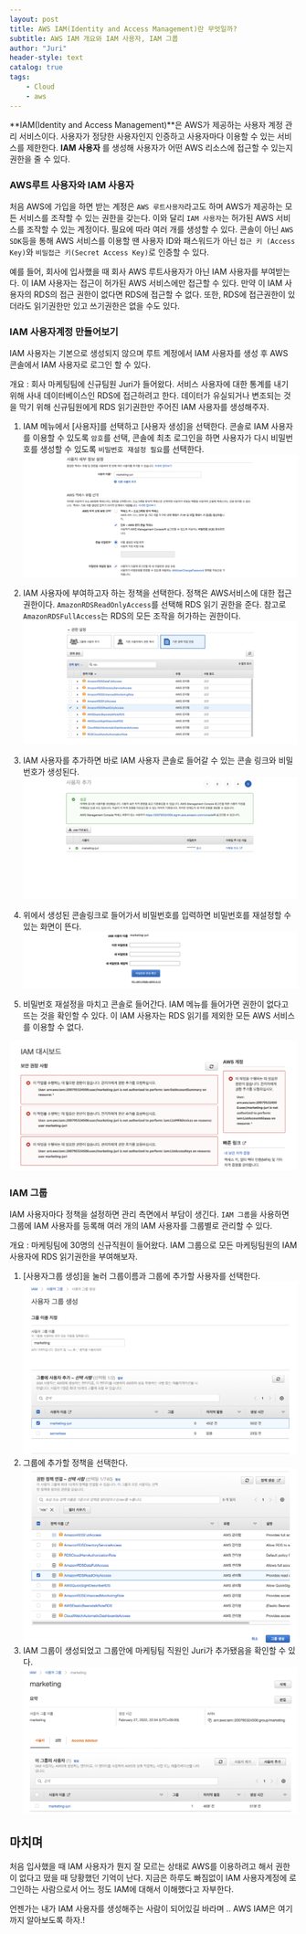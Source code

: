 ```yaml
---
layout: post
title: AWS IAM(Identity and Access Management)란 무엇일까?
subtitle: AWS IAM 개요와 IAM 사용자, IAM 그룹
author: "Juri"
header-style: text
catalog: true
tags:
    - Cloud
    - aws
---
```


**IAM(Identity and Access Management)**은 AWS가 제공하는 사용자 계정 관리 서비스이다. 사용자가 정당한 사용자인지 인증하고 사용자마다 이용할 수 있는 서비스를 제한한다. **IAM 사용자** 를 생성해 사용자가 어떤 AWS 리소스에 접근할 수 있는지 권한을 줄 수 있다.

### AWS루트 사용자와 IAM 사용자

처음 AWS에 가입을 하면 받는 계정은 `AWS 루트사용자`라고도 하며 AWS가 제공하는 모든 서비스를 조작할 수 있는 권한을 갖는다.
이와 달리 `IAM 사용자`는 허가된 AWS 서비스를 조작할 수 있는 계정이다. 필요에 따라 여러 개를 생성할 수 있다. 콘솔이 아닌 `AWS SDK`등을 통해 AWS 서비스를 이용할 땐 사용자 ID와 패스워드가 아닌 `접근 키 (Access Key)`와 `비밀접근 키(Secret Access Key)`로 인증할 수 있다.

예를 들어, 회사에 입사했을 때 회사 AWS 루트사용자가 아닌 IAM 사용자를 부여받는다. 이 IAM 사용자는 접근이 허가된 AWS 서비스에만 접근할 수 있다. 만약 이 IAM 사용자의 RDS의 접근 권한이 없다면 RDS에 접근할 수 없다. 또한, RDS에 접근권한이 있더라도 읽기권한만 있고 쓰기권한은 없을 수도 있다.

### IAM 사용자계정 만들어보기

IAM 사용자는 기본으로 생성되지 않으며 루트 계정에서 IAM 사용자를 생성 후 AWS 콘솔에서 IAM 사용자로 로그인 할 수 있다.

개요 : 회사 마케팅팀에 신규팀원 Juri가 들어왔다. 서비스 사용자에 대한 통계를 내기 위해 사내 데이터베이스인 RDS에 접근하려고 한다. 데이터가 유실되거나 변조되는 것을 막기 위해 신규팀원에게 RDS 읽기권한만 주어진 IAM 사용자를 생성해주자.

1. IAM 메뉴에서 [사용자]를 선택하고 [사용자 생성]을 선택한다. 콘솔로 IAM 사용자를 이용할 수 있도록 `암호`를 선택, 콘솔에 최초 로그인을 하면 사용자가 다시 비밀번호를 생성할 수 있도록 `비밀번호 재설정 필요`를 선택한다.
   ![](/img/in-post/iam-1.png)

2. IAM 사용자에 부여하고자 하는 정책을 선택한다. 정책은 AWS서비스에 대한 접근 권한이다. `AmazonRDSReadOnlyAccess`를 선택해 RDS 읽기 권한을 준다. 참고로 `AmazonRDSFullAccess`는 RDS의 모든 조작을 허가하는 권한이다.
   ![](/img/in-post/iam-2.png)
3. IAM 사용자를 추가하면 바로 IAM 사용자 콘솔로 들어갈 수 있는 콘솔 링크와 비밀번호가 생성된다.
   ![](/img/in-post/iam-3.png)

4. 위에서 생성된 콘솔링크로 들어가서 비밀번호를 입력하면 비밀번호를 재설정할 수 있는 화면이 뜬다.
   ![](/img/in-post/iam-4.png)

5. 비밀번호 재설정을 마치고 콘솔로 들어간다. IAM 메뉴를 들어가면 권한이 없다고 뜨는 것을 확인할 수 있다. 이 IAM 사용자는 RDS 읽기를 제외한 모든 AWS 서비스를 이용할 수 없다.

![](/img/in-post/iam-5.png)

### IAM 그룹

IAM 사용자마다 정책을 설정하면 관리 측면에서 부담이 생긴다. `IAM 그룹`을 사용하면 그룹에 IAM 사용자를 등록해 여러 개의 IAM 사용자를 그룹별로 관리할 수 있다.

개요 : 마케팅팀에 30명의 신규직원이 들어왔다. IAM 그룹으로 모든 마케팅팀원의 IAM 사용자에 RDS 읽기권한을 부여해보자.

1. [사용자그룹 생성]을 눌러 그룹이름과 그룹에 추가할 사용자를 선택한다.
   ![](/img/in-post/iam-6.png)
2. 그룹에 추가할 정책을 선택한다.
   ![](/img/in-post/iam-7.png)
3. IAM 그룹이 생성되었고 그룹안에 마케팅팀 직원인 Juri가 추가됐음을 확인할 수 있다.
   ![](/img/in-post/iam-8.png)

## 마치며

처음 입사했을 때 IAM 사용자가 뭔지 잘 모르는 상태로 AWS를 이용하려고 해서 권한이 없다고 떴을 때 당황했던 기억이 난다. 지금은 하루도 빠짐없이 IAM 사용자계정에 로그인하는 사람으로서 어느 정도 IAM에 대해서 이해했다고 자부한다.

언젠가는 내가 IAM 사용자를 생성해주는 사람이 되어있길 바라며 .. AWS IAM은 여기까지 알아보도록 하자.!
